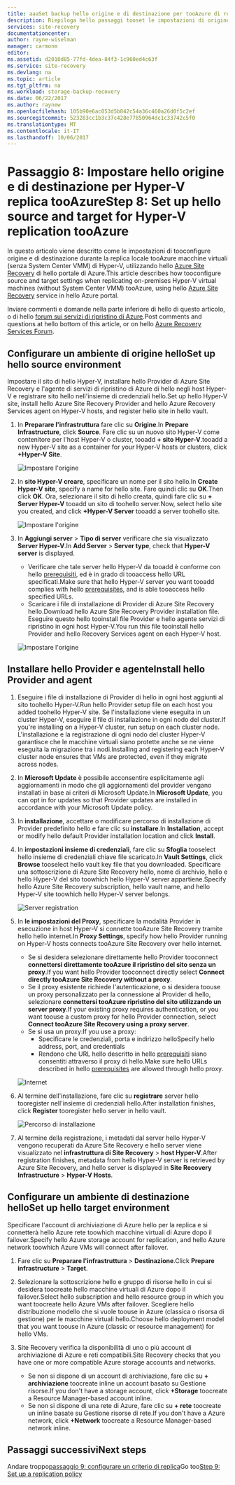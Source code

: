 ```yaml
---
title: aaaSet backup hello origine e di destinazione per tooAzure di replica Hyper-V (senza System Center VMM) con Azure Site Recovery | Documenti Microsoft
description: Riepiloga hello passaggi tooset le impostazioni di origine e di destinazione per la replica di archiviazione di macchine virtuali Hyper-V tooAzure con Azure Site Recovery
services: site-recovery
documentationcenter: 
author: rayne-wiselman
manager: carmonm
editor: 
ms.assetid: d2010d85-77fd-4dea-84f3-1c960ed4c63f
ms.service: site-recovery
ms.devlang: na
ms.topic: article
ms.tgt_pltfrm: na
ms.workload: storage-backup-recovery
ms.date: 06/22/2017
ms.author: raynew
ms.openlocfilehash: 105b90e6ac053d5b842c54a36c460a26d0f5c2ef
ms.sourcegitcommit: 523283cc1b3c37c428e77850964dc1c33742c5f0
ms.translationtype: MT
ms.contentlocale: it-IT
ms.lasthandoff: 10/06/2017
---
```

# <a name="step-8-set-up-hello-source-and-target-for-hyper-v-replication-tooazure"></a><span data-ttu-id="24b7d-103">Passaggio 8: Impostare hello origine e di destinazione per Hyper-V replica tooAzure</span><span class="sxs-lookup"><span data-stu-id="24b7d-103">Step 8: Set up hello source and target for Hyper-V replication tooAzure</span></span>

<span data-ttu-id="24b7d-104">In questo articolo viene descritto come le impostazioni di tooconfigure origine e di destinazione durante la replica locale tooAzure macchine virtuali (senza System Center VMM) di Hyper-V, utilizzando hello [Azure Site Recovery](site-recovery-overview.md) di hello portale di Azure.</span><span class="sxs-lookup"><span data-stu-id="24b7d-104">This article describes how tooconfigure source and target settings when replicating on-premises Hyper-V virtual machines (without System Center VMM) tooAzure, using hello [Azure Site Recovery](site-recovery-overview.md) service in hello Azure portal.</span></span>

<span data-ttu-id="24b7d-105">Inviare commenti e domande nella parte inferiore di hello di questo articolo, o di hello [forum sui servizi di ripristino di Azure](https://social.msdn.microsoft.com/forums/azure/home?forum=hypervrecovmgr).</span><span class="sxs-lookup"><span data-stu-id="24b7d-105">Post comments and questions at hello bottom of this article, or on hello [Azure Recovery Services Forum](https://social.msdn.microsoft.com/forums/azure/home?forum=hypervrecovmgr).</span></span>


## <a name="set-up-hello-source-environment"></a><span data-ttu-id="24b7d-106">Configurare un ambiente di origine hello</span><span class="sxs-lookup"><span data-stu-id="24b7d-106">Set up hello source environment</span></span>

<span data-ttu-id="24b7d-107">Impostare il sito di hello Hyper-V, installare hello Provider di Azure Site Recovery e l'agente di servizi di ripristino di Azure di hello negli host Hyper-V e registrare sito hello nell'insieme di credenziali hello.</span><span class="sxs-lookup"><span data-stu-id="24b7d-107">Set up hello Hyper-V site, install hello Azure Site Recovery Provider and hello Azure Recovery Services agent on Hyper-V hosts, and register hello site in hello vault.</span></span>

1. <span data-ttu-id="24b7d-108">In **Preparare l'infrastruttura** fare clic su **Origine**.</span><span class="sxs-lookup"><span data-stu-id="24b7d-108">In **Prepare Infrastructure**, click **Source**.</span></span> <span data-ttu-id="24b7d-109">Fare clic su un nuovo sito Hyper-V come contenitore per l'host Hyper-V o cluster, tooadd **+ sito Hyper-V**.</span><span class="sxs-lookup"><span data-stu-id="24b7d-109">tooadd a new Hyper-V site as a container for your Hyper-V hosts or clusters, click **+Hyper-V Site**.</span></span>

    ![Impostare l'origine](./media/hyper-v-site-walkthrough-source-target/set-source1.png)
2. <span data-ttu-id="24b7d-111">In **sito Hyper-V creare**, specificare un nome per il sito hello.</span><span class="sxs-lookup"><span data-stu-id="24b7d-111">In **Create Hyper-V site**, specify a name for hello site.</span></span> <span data-ttu-id="24b7d-112">Fare quindi clic su **OK**.</span><span class="sxs-lookup"><span data-stu-id="24b7d-112">Then click **OK**.</span></span> <span data-ttu-id="24b7d-113">Ora, selezionare il sito di hello creata, quindi fare clic su **+ Server Hyper-V** tooadd un sito di toohello server.</span><span class="sxs-lookup"><span data-stu-id="24b7d-113">Now, select hello site you created, and click **+Hyper-V Server** tooadd a server toohello site.</span></span>

    ![Impostare l'origine](./media/hyper-v-site-walkthrough-source-target/set-source2.png)

3. <span data-ttu-id="24b7d-115">In **Aggiungi server** > **Tipo di server** verificare che sia visualizzato **Server Hyper-V**.</span><span class="sxs-lookup"><span data-stu-id="24b7d-115">In **Add Server** > **Server type**, check that **Hyper-V server** is displayed.</span></span>

    - <span data-ttu-id="24b7d-116">Verificare che tale server hello Hyper-V da tooadd è conforme con hello [prerequisiti](#on-premises-prerequisites), ed è in grado di tooaccess hello URL specificati.</span><span class="sxs-lookup"><span data-stu-id="24b7d-116">Make sure that hello Hyper-V server you want tooadd complies with hello [prerequisites](#on-premises-prerequisites), and is able tooaccess hello specified URLs.</span></span>
    - <span data-ttu-id="24b7d-117">Scaricare i file di installazione di Provider di Azure Site Recovery hello.</span><span class="sxs-lookup"><span data-stu-id="24b7d-117">Download hello Azure Site Recovery Provider installation file.</span></span> <span data-ttu-id="24b7d-118">Eseguire questo hello tooinstall file Provider e hello agente servizi di ripristino in ogni host Hyper-V.</span><span class="sxs-lookup"><span data-stu-id="24b7d-118">You run this file tooinstall hello Provider and hello Recovery Services agent on each Hyper-V host.</span></span>

    ![Impostare l'origine](./media/hyper-v-site-walkthrough-source-target/set-source3.png)


## <a name="install-hello-provider-and-agent"></a><span data-ttu-id="24b7d-120">Installare hello Provider e agente</span><span class="sxs-lookup"><span data-stu-id="24b7d-120">Install hello Provider and agent</span></span>

1. <span data-ttu-id="24b7d-121">Eseguire i file di installazione di Provider di hello in ogni host aggiunti al sito toohello Hyper-V.</span><span class="sxs-lookup"><span data-stu-id="24b7d-121">Run hello Provider setup file on each host you added toohello Hyper-V site.</span></span> <span data-ttu-id="24b7d-122">Se l'installazione viene eseguita in un cluster Hyper-V, eseguire il file di installazione in ogni nodo del cluster.</span><span class="sxs-lookup"><span data-stu-id="24b7d-122">If you're installing on a Hyper-V cluster, run setup on each cluster node.</span></span> <span data-ttu-id="24b7d-123">L'installazione e la registrazione di ogni nodo del cluster Hyper-V garantisce che le macchine virtuali siano protette anche se ne viene eseguita la migrazione tra i nodi.</span><span class="sxs-lookup"><span data-stu-id="24b7d-123">Installing and registering each Hyper-V cluster node ensures that VMs are protected, even if they migrate across nodes.</span></span>
2. <span data-ttu-id="24b7d-124">In **Microsoft Update** è possibile acconsentire esplicitamente agli aggiornamenti in modo che gli aggiornamenti del provider vengano installati in base ai criteri di Microsoft Update.</span><span class="sxs-lookup"><span data-stu-id="24b7d-124">In **Microsoft Update**, you can opt in for updates so that Provider updates are installed in accordance with your Microsoft Update policy.</span></span>
3. <span data-ttu-id="24b7d-125">In **installazione**, accettare o modificare percorso di installazione di Provider predefinito hello e fare clic su **installare**.</span><span class="sxs-lookup"><span data-stu-id="24b7d-125">In **Installation**, accept or modify hello default Provider installation location and click **Install**.</span></span>
4. <span data-ttu-id="24b7d-126">In **impostazioni insieme di credenziali**, fare clic su **Sfoglia** tooselect hello insieme di credenziali chiave file scaricato.</span><span class="sxs-lookup"><span data-stu-id="24b7d-126">In **Vault Settings**, click **Browse** tooselect hello vault key file that you downloaded.</span></span> <span data-ttu-id="24b7d-127">Specificare una sottoscrizione di Azure Site Recovery hello, nome di archivio, hello e hello Hyper-V del sito toowhich hello Hyper-V server appartiene.</span><span class="sxs-lookup"><span data-stu-id="24b7d-127">Specify hello Azure Site Recovery subscription, hello vault name, and hello Hyper-V site toowhich hello Hyper-V server belongs.</span></span>

    ![Server registration](./media/hyper-v-site-walkthrough-source-target/provider3.png)

5. <span data-ttu-id="24b7d-129">In **le impostazioni del Proxy**, specificare la modalità Provider in esecuzione in host Hyper-V si connette tooAzure Site Recovery tramite hello hello internet.</span><span class="sxs-lookup"><span data-stu-id="24b7d-129">In **Proxy Settings**, specify how hello Provider running on Hyper-V hosts connects tooAzure Site Recovery over hello internet.</span></span>

    * <span data-ttu-id="24b7d-130">Se si desidera selezionare direttamente hello Provider tooconnect **connettersi direttamente tooAzure il ripristino del sito senza un proxy**.</span><span class="sxs-lookup"><span data-stu-id="24b7d-130">If you want hello Provider tooconnect directly select **Connect directly tooAzure Site Recovery without a proxy**.</span></span>
    * <span data-ttu-id="24b7d-131">Se il proxy esistente richiede l'autenticazione, o si desidera toouse un proxy personalizzato per la connessione al Provider di hello, selezionare **connettersi tooAzure ripristino del sito utilizzando un server proxy**.</span><span class="sxs-lookup"><span data-stu-id="24b7d-131">If your existing proxy requires authentication, or you want toouse a custom proxy for hello Provider connection, select **Connect tooAzure Site Recovery using a proxy server**.</span></span>
    * <span data-ttu-id="24b7d-132">Se si usa un proxy:</span><span class="sxs-lookup"><span data-stu-id="24b7d-132">If you use a proxy:</span></span>
        - <span data-ttu-id="24b7d-133">Specificare le credenziali, porta e indirizzo hello</span><span class="sxs-lookup"><span data-stu-id="24b7d-133">Specify hello address, port, and credentials</span></span>
        - <span data-ttu-id="24b7d-134">Rendono che URL hello descritto in hello [prerequisiti](#prerequisites) siano consentiti attraverso il proxy di hello.</span><span class="sxs-lookup"><span data-stu-id="24b7d-134">Make sure hello URLs described in hello [prerequisites](#prerequisites) are allowed through hello proxy.</span></span>

    ![Internet](./media/hyper-v-site-walkthrough-source-target/provider7.png)

6. <span data-ttu-id="24b7d-136">Al termine dell'installazione, fare clic su **registrare** server hello tooregister nell'insieme di credenziali hello.</span><span class="sxs-lookup"><span data-stu-id="24b7d-136">After installation finishes, click **Register** tooregister hello server in hello vault.</span></span>

    ![Percorso di installazione](./media/hyper-v-site-walkthrough-source-target/provider2.png)

7. <span data-ttu-id="24b7d-138">Al termine della registrazione, i metadati dal server hello Hyper-V vengono recuperati da Azure Site Recovery e hello server viene visualizzato nel **infrastruttura di Site Recovery** > **host Hyper-V**.</span><span class="sxs-lookup"><span data-stu-id="24b7d-138">After registration finishes, metadata from hello Hyper-V server is retrieved by Azure Site Recovery, and hello server is displayed in **Site Recovery Infrastructure** > **Hyper-V Hosts**.</span></span>


## <a name="set-up-hello-target-environment"></a><span data-ttu-id="24b7d-139">Configurare un ambiente di destinazione hello</span><span class="sxs-lookup"><span data-stu-id="24b7d-139">Set up hello target environment</span></span>

<span data-ttu-id="24b7d-140">Specificare l'account di archiviazione di Azure hello per la replica e si connetterà hello Azure rete toowhich macchine virtuali di Azure dopo il failover.</span><span class="sxs-lookup"><span data-stu-id="24b7d-140">Specify hello Azure storage account for replication, and hello Azure network toowhich Azure VMs will connect after failover.</span></span>

1. <span data-ttu-id="24b7d-141">Fare clic su **Preparare l'infrastruttura** > **Destinazione**.</span><span class="sxs-lookup"><span data-stu-id="24b7d-141">Click **Prepare infrastructure** > **Target**.</span></span>
2. <span data-ttu-id="24b7d-142">Selezionare la sottoscrizione hello e gruppo di risorse hello in cui si desidera toocreate hello macchine virtuali di Azure dopo il failover.</span><span class="sxs-lookup"><span data-stu-id="24b7d-142">Select hello subscription and hello resource group in which you want toocreate hello Azure VMs after failover.</span></span> <span data-ttu-id="24b7d-143">Scegliere hello distribuzione modello che si vuole toouse in Azure (classica o risorsa di gestione) per le macchine virtuali hello.</span><span class="sxs-lookup"><span data-stu-id="24b7d-143">Choose hello deployment model that you want toouse in Azure (classic or resource management) for hello VMs.</span></span>

3. <span data-ttu-id="24b7d-144">Site Recovery verifica la disponibilità di uno o più account di archiviazione di Azure e reti compatibili.</span><span class="sxs-lookup"><span data-stu-id="24b7d-144">Site Recovery checks that you have one or more compatible Azure storage accounts and networks.</span></span>

    - <span data-ttu-id="24b7d-145">Se non si dispone di un account di archiviazione, fare clic su **+ archiviazione** toocreate inline un account basato su Gestione risorse.</span><span class="sxs-lookup"><span data-stu-id="24b7d-145">If you don't have a storage account, click **+Storage** toocreate a Resource Manager-based account inline.</span></span> 
    - <span data-ttu-id="24b7d-146">Se non si dispone di una rete di Azure, fare clic su **+ rete** toocreate un inline basate su Gestione risorse di rete.</span><span class="sxs-lookup"><span data-stu-id="24b7d-146">If you don't have a Azure network, click **+Network** toocreate a Resource Manager-based network inline.</span></span>






## <a name="next-steps"></a><span data-ttu-id="24b7d-147">Passaggi successivi</span><span class="sxs-lookup"><span data-stu-id="24b7d-147">Next steps</span></span>

<span data-ttu-id="24b7d-148">Andare troppo[passaggio 9: configurare un criterio di replica](hyper-v-site-walkthrough-replication.md)</span><span class="sxs-lookup"><span data-stu-id="24b7d-148">Go too[Step 9: Set up a replication policy](hyper-v-site-walkthrough-replication.md)</span></span>

